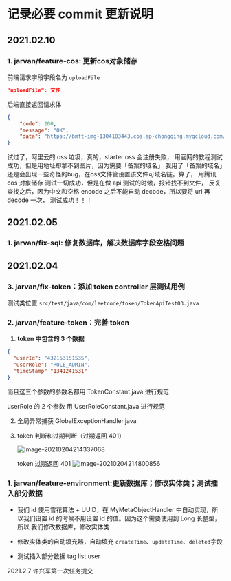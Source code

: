 # 记录必要 commit 更新说明
## 2021.02.10
### 1. jarvan/feature-cos: 更新cos对象储存
前端请求字段字段名为 `uploadFile`
```json
"uploadFile": 文件
```
后端直接返回请求体
```json
{
    "code": 200,
    "message": "OK",
    "data": "https://bmft-img-1304103443.cos.ap-chongqing.myqcloud.com/leetcode/23191612937129752.png"
}
```
试过了，阿里云的 oss 垃圾，真的，starter oss 会注册失败，
用官网的教程测试成功，但是用地址却拿不到图片，因为需要「备案的域名」
我用了「备案的域名」还是会出现一些奇怪的bug，在oss文件管设置该文件可域名链。算了，
用腾讯 cos 对象储存
测试一切成功，但是在做 api 测试的时候，报错找不到文件，
反复查找之后，因为中文和空格 encode 之后不能自动 decode，所以要将 url 再 decode 一次，
测试成功！！！

## 2021.02.05
### 1. jarvan/fix-sql: 修复数据库，解决数据库字段空格问题

## 2021.02.04

### 3. jarvan/fix-token：添加 token controller 层测试用例

测试类位置 `src/test/java/com/leetcode/token/TokenApiTest03.java`

### 2. jarvan/feature-token：完善 token

1. **token 中包含的 3 个数据**

```json
{
  "userId": "432153151535",
  "userRole": "ROLE_ADMIN",
  "timeStamp" "1341241531"
}
```

而且这三个参数的参数名都用 TokenConstant.java 进行规范

userRole 的 2 个参数 用 UserRoleConstant.java 进行规范

2. 全局异常捕获 GlobalExceptionHandler.java 

3. token 判断和过期判断（过期返回 401）

   ![image-20210204214337068](commitRecord.assets/image-20210204214337068.png)

   token 过期返回 401
   ![image-20210204214800856](commitRecord.assets/image-20210204214800856.png)

### 1. jarvan/feature-environment:更新数据库；修改实体类；测试插入部分数据
* 我们 id 使用雪花算法 + UUID，在 MyMetaObjectHandler 中自动实现，所以我们设置 id 的时候不用设置 id 的值。因为这个需要使用到 Long 长整型，所以 我们修改数据库，修改实体类

* 修改实体类的自动填充器，自动填充  `createTime`、`updateTime`、`deleted`字段

* 测试插入部分数据 tag list user

2021.2.7
许兴军第一次任务提交
